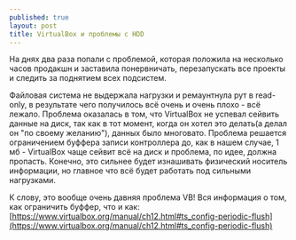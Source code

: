 ```yaml
---
published: true
layout: post
title: VirtualBox и проблемы с HDD
---
```


На днях два раза попали с проблемой, которая положила на несколько часов продакшн и заставила понервничать, перезапускать все проекты и следить за поднятием всех подсистем.

Файловая система не выдержала нагрузки и ремаунтнула рут в read-only, в результате чего получилось всё очень и очень плохо - всё лежало.
Проблема оказалась в том, что VirtualBox не успевал сейвить данные на диск, так как в тот момент, когда он хотел это делать(а делал он "по своему желанию"), данных было многовато. Проблема решается ограничением буффера записи контроллера до, как в нашем случае, 1 мб - VirtualBox чаще сейвит всё на диск и проблема, по идее, должна пропасть. Конечно, это сильнее будет изнашивать физический носитель информации, но главное что всё будет работать под сильными нагрузками.

К слову, это вообще очень давняя проблема VB! Вся информация о том, как ограничить буффер, что и как:
[https://www.virtualbox.org/manual/ch12.html#ts_config-periodic-flush](https://www.virtualbox.org/manual/ch12.html#ts_config-periodic-flush)
